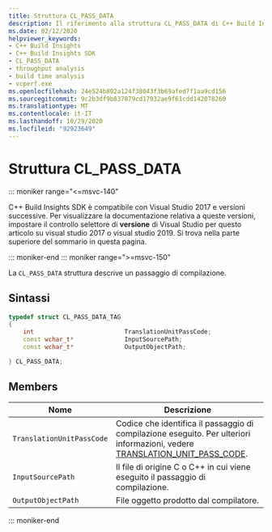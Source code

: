 ```yaml
---
title: Struttura CL_PASS_DATA
description: Il riferimento alla struttura CL_PASS_DATA di C++ Build Insights SDK.
ms.date: 02/12/2020
helpviewer_keywords:
- C++ Build Insights
- C++ Build Insights SDK
- CL_PASS_DATA
- throughput analysis
- build time analysis
- vcperf.exe
ms.openlocfilehash: 24e524b802a124f38043f3b69afed7f1aa9cd156
ms.sourcegitcommit: 9c2b3df9b837879cd17932ae9f61cdd142078260
ms.translationtype: MT
ms.contentlocale: it-IT
ms.lasthandoff: 10/29/2020
ms.locfileid: "92923649"
---
```

# <a name="cl_pass_data-structure"></a>Struttura CL_PASS_DATA

::: moniker range="<=msvc-140"

C++ Build Insights SDK è compatibile con Visual Studio 2017 e versioni successive. Per visualizzare la documentazione relativa a queste versioni, impostare il controllo selettore di **versione** di Visual Studio per questo articolo su visual studio 2017 o visual studio 2019. Si trova nella parte superiore del sommario in questa pagina.

::: moniker-end
::: moniker range=">=msvc-150"

La `CL_PASS_DATA` struttura descrive un passaggio di compilazione.

## <a name="syntax"></a>Sintassi

```cpp
typedef struct CL_PASS_DATA_TAG
{
    int                         TranslationUnitPassCode;
    const wchar_t*              InputSourcePath;
    const wchar_t*              OutputObjectPath;

} CL_PASS_DATA;
```

## <a name="members"></a>Members

| Nome | Descrizione |
|--|--|
| `TranslationUnitPassCode` | Codice che identifica il passaggio di compilazione eseguito. Per ulteriori informazioni, vedere [TRANSLATION_UNIT_PASS_CODE](translation-unit-pass-code-enum.md). |
| `InputSourcePath` | Il file di origine C o C++ in cui viene eseguito il passaggio di compilazione. |
| `OutputObjectPath` | File oggetto prodotto dal compilatore. |

::: moniker-end
